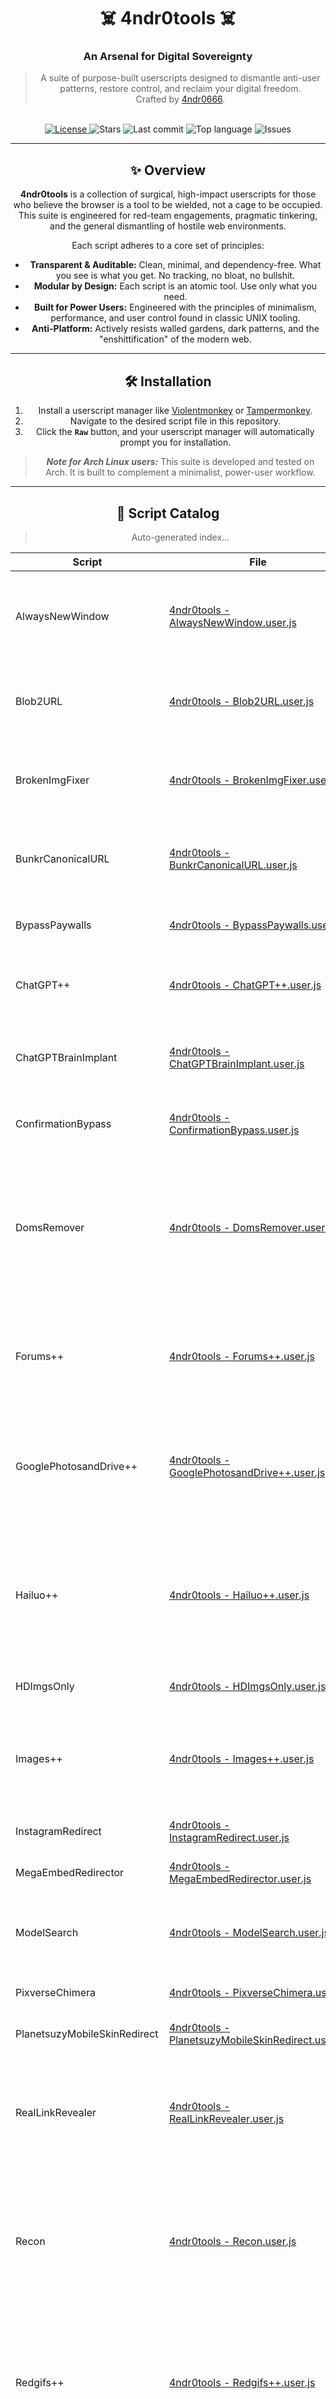 <div align="center">

# ☠️ 4ndr0tools ☠️  
### An Arsenal for Digital Sovereignty

> A suite of purpose-built userscripts designed to dismantle anti-user patterns, restore control, and reclaim your digital freedom.  
> Crafted by [4ndr0666](https://github.com/4ndr0666).

<br/>

<!-- badges -->
<a href="https://opensource.org/license/mit/">
  <img alt="License" src="https://img.shields.io/badge/License-MIT-yellow.svg">
</a>
<img alt="Stars" src="https://img.shields.io/github/stars/4ndr0666/userscripts?style=flat">
<img alt="Last commit" src="https://img.shields.io/github/last-commit/4ndr0666/userscripts">
<img alt="Top language" src="https://img.shields.io/github/languages/top/4ndr0666/userscripts">
<img alt="Issues" src="https://img.shields.io/github/issues/4ndr0666/userscripts">


---

## ✨ Overview

**4ndr0tools** is a collection of surgical, high-impact userscripts for those who believe the browser is a tool to be wielded, not a cage to be occupied. This suite is engineered for red-team engagements, pragmatic tinkering, and the general dismantling of hostile web environments.

Each script adheres to a core set of principles:

-   **Transparent & Auditable:** Clean, minimal, and dependency-free. What you see is what you get. No tracking, no bloat, no bullshit.
-   **Modular by Design:** Each script is an atomic tool. Use only what you need.
-   **Built for Power Users:** Engineered with the principles of minimalism, performance, and user control found in classic UNIX tooling.
-   **Anti-Platform:** Actively resists walled gardens, dark patterns, and the "enshittification" of the modern web.

---

## 🛠️ Installation

1.  Install a userscript manager like [Violentmonkey](https://violentmonkey.github.io/) or [Tampermonkey](https://www.tampermonkey.net/).
2.  Navigate to the desired script file in this repository.
3.  Click the **`Raw`** button, and your userscript manager will automatically prompt you for installation.

> _**Note for Arch Linux users:**_ This suite is developed and tested on Arch. It is built to complement a minimalist, power-user workflow.

---

## 🚀 Script Catalog

> Auto-generated index...

<!-- BEGIN_CATALOG -->
| Script | File | Summary |
|---|---|---|
| AlwaysNewWindow | [4ndr0tools - AlwaysNewWindow.user.js](./4ndr0tools%20-%20AlwaysNewWindow.user.js) | Force every single link, including dynamically loaded ones, to open in a new window/tab. |
| Blob2URL | [4ndr0tools - Blob2URL.user.js](./4ndr0tools%20-%20Blob2URL.user.js) | Finds all blob links on a page and adds a button to download their contents. |
| BrokenImgFixer | [4ndr0tools - BrokenImgFixer.user.js](./4ndr0tools%20-%20BrokenImgFixer.user.js) | Detect and reload failed images gracefully with robust cache-busting. |
| BunkrCanonicalURL | [4ndr0tools - BunkrCanonicalURL.user.js](./4ndr0tools%20-%20BunkrCanonicalURL.user.js) | Normalize Bunkr links to a canonical host without losing the path, query, or sub-domain. |
| BypassPaywalls | [4ndr0tools - BypassPaywalls.user.js](./4ndr0tools%20-%20BypassPaywalls.user.js) | A way to bypass paywalls for popular news sites |
| ChatGPT++ | [4ndr0tools - ChatGPT++.user.js](./4ndr0tools%20-%20ChatGPT++.user.js) | Power-user UI with extras and editable one-click prompt buttons. |
| ChatGPTBrainImplant | [4ndr0tools - ChatGPTBrainImplant.user.js](./4ndr0tools%20-%20ChatGPTBrainImplant.user.js) | Remove UI restrictions, export everything in official OpenAI json format. |
| ConfirmationBypass | [4ndr0tools - ConfirmationBypass.user.js](./4ndr0tools%20-%20ConfirmationBypass.user.js) | Unfucks the "Are you sure?" bullshit when opening links. |
| DomsRemover | [4ndr0tools - DomsRemover.user.js](./4ndr0tools%20-%20DomsRemover.user.js) | Removes Ad Containers from DOM. This version is dynamically optimized based on user-provided browsing history for maximum personal effectiveness. |
| Forums++ | [4ndr0tools - Forums++.user.js](./4ndr0tools%20-%20Forums++.user.js) | Forum utils UI with powerful downloading, indexing, link checking, archiving features and more. |
| GooglePhotosandDrive++ | [4ndr0tools - GooglePhotosandDrive++.user.js](./4ndr0tools%20-%20GooglePhotosandDrive++.user.js) | Restores context menus, exposes direct links, adds reverse image search, and enhances security for Google Photos and Drive. |
| Hailuo++ | [4ndr0tools - Hailuo++.user.js](./4ndr0tools%20-%20Hailuo++.user.js) | For educational and official red-team lab purposes only. This version codifies the Re-Edit Refund Exploit and is designed for automated deployment. |
| HDImgsOnly | [4ndr0tools - HDImgsOnly.user.js](./4ndr0tools%20-%20HDImgsOnly.user.js) | Prefer high-resolution assets when available. |
| Images++ | [4ndr0tools - Images++.user.js](./4ndr0tools%20-%20Images++.user.js) | Shows images/videos behind links via mouseover, with an integrated mode to collapse all page images for performance. |
| InstagramRedirect | [4ndr0tools - InstagramRedirect.user.js](./4ndr0tools%20-%20InstagramRedirect.user.js) | Privacy redirect for IG media to dumpor.com. |
| MegaEmbedRedirector | [4ndr0tools - MegaEmbedRedirector.user.js](./4ndr0tools%20-%20MegaEmbedRedirector.user.js) | Bypass to the embedded URL and autoplays. |
| ModelSearch | [4ndr0tools - ModelSearch.user.js](./4ndr0tools%20-%20ModelSearch.user.js) | Direct SimpCity search UI to search models on Simpcity.su directly from any website. |
| PixverseChimera | [4ndr0tools - PixverseChimera.user.js](./4ndr0tools%20-%20PixverseChimera.user.js) | For educational security research and labs only. |
| PlanetsuzyMobileSkinRedirect | [4ndr0tools - PlanetsuzyMobileSkinRedirect.user.js](./4ndr0tools%20-%20PlanetsuzyMobileSkinRedirect.user.js) | Force a faster mobile skin where useful. |
| RealLinkRevealer | [4ndr0tools - RealLinkRevealer.user.js](./4ndr0tools%20-%20RealLinkRevealer.user.js) | Reveal true URLs hidden as "premium" link wrappers using the parent bbCodeBlock--unfurl block's data-url attribute. |
| Recon | [4ndr0tools - Recon.user.js](./4ndr0tools%20-%20Recon.user.js) | Red-team tool for automated recon. Passively captures all traffic and generates a heuristic analysis report on command. For educational and lab use only. |
| Redgifs++ | [4ndr0tools - Redgifs++.user.js](./4ndr0tools%20-%20Redgifs++.user.js) | Intercepts Redgifs links on Reddit to open them in an enhanced, cinematic overlay. Cleans up the Redgifs site itself for a focused viewing experience. |
| RmSignUpBanners | [4ndr0tools - RmSignUpBanners.user.js](./4ndr0tools%20-%20RmSignUpBanners.user.js) | A configurable and performant solution to hide nagging sign-up/login overlays, cookie banners, and other visual noise. |
| SelectAllCheckboxes | [4ndr0tools - SelectAllCheckboxes.user.js](./4ndr0tools%20-%20SelectAllCheckboxes.user.js) | Check/Uncheck a fuckload of checkboxes at once with enhanced precision and modern code. |
| Sora Toolkit | [4ndr0tools - Sora Toolkit.user.js](./4ndr0tools%20-%20Sora%20Toolkit.user.js) | Auto-refreshes stuck Sora generation jobs after a configurable timeout to help you get your assets faster. |
| Wan++ | [4ndr0tools - Wan++.user.js](./4ndr0tools%20-%20Wan++.user.js) | Red Team Framework: Includes proactive CSP neutralization, polymorphic UI, advanced layered NSFW obfuscation, and all credit/model/task bypass vectors. For authorized security research. |
| YandexImageSearch++ | [4ndr0tools - YandexImageSearch++.user.js](./4ndr0tools%20-%20YandexImageSearch++.user.js) | Robust, event-driven slideshow, fullscreen preview, and on-screen status for Yandex reverse-image search. |
| YouTubeEmbedRedirectButton | [4ndr0tools - YouTubeEmbedRedirectButton.user.js](./4ndr0tools%20-%20YouTubeEmbedRedirectButton.user.js) | Floating button for redirects to embedded version. Right click it to set a keybind (default Ctrl+E). |
| YtdlcProtocol | [4ndr0tools - YtdlcProtocol.user.js](./4ndr0tools%20-%20YtdlcProtocol.user.js) | Personal `ytdl://`-style protocol trigger for using yt-dlp with cookies. |
| Ψ-4ndr0tools - PixVerse++ | [Ψ-4ndr0tools - PixVerse++.user.js](./%CE%A8-4ndr0tools%20-%20PixVerse++.user.js) | For educational security research. Merged stable base with advanced UI and obfuscation. |
<!-- END_CATALOG -->

---

## 🔥 Project Philosophy

> We believe the web was intended to be a decentralized, user-centric medium. Over time, it has been co-opted by centralized platforms that prioritize engagement metrics, data extraction, and control over user sovereignty. The modern browser has become a battleground.
> 
> **4ndr0tools** is a declaration of digital independence. It is a statement that the end-user's machine is their own castle, and the software they run should serve their interests exclusively.
> 
> Our tenets are simple:
> 
> -   **Sovereignty Over Your Data:** Your data, your clicks, your attention—these are your property. We build tools to protect them.
> -   **Freedom from Digital Serfdom:** Paywalls, sign-up banners, and manipulative UI are the feudal taxes of the digital age. We advocate for their abolition.
> -   **The Right to Tinker:** Every user has the right to inspect, modify, and control the code that runs on their own machine. Closed platforms are an affront to this right.
> -   **Knowledge Must Be Free:** We oppose the artificial scarcity of information and the enclosure of the digital commons.
> 
> This is not just a collection of scripts; it is an ongoing act of resistance against a web that seeks to pacify and monetize you. Fork this repo. Write your own tools. Reclaim your browser.

---

<br>

<div align="center">
<svg width="300" height="300" viewBox="0 0 100 100" xmlns="http://www.w3.org/2000/svg">
  <defs>
    <linearGradient id="cyanGradient" x1="0%" y1="0%" x2="100%" y2="100%">
      <stop offset="0%" style="stop-color:#00FFFF;stop-opacity:1" />
      <stop offset="100%" style="stop-color:#00a1a1;stop-opacity:1" />
    </linearGradient>
    <filter id="glow">
      <feGaussianBlur stdDeviation="1.5" result="coloredBlur"/>
      <feMerge>
        <feMergeNode in="coloredBlur"/>
        <feMergeNode in="SourceGraphic"/>
      </feMerge>
    </filter>
  </defs>
  <path d="M 50,15
           C 30,15 20,30 20,50
           C 20,75 35,85 50,85
           C 65,85 80,75 80,50
           C 80,30 70,15 50,15 Z
           M 35,40 Q 40,35 45,40
           M 55,40 Q 60,35 65,40
           M 40,65 H 60
           M 30,55 L 25,75
           M 70,55 L 75,75
           M 50,50 V 60
           M 45,70 H 55
           M 38,72 V 78 H 42 V 72 Z
           M 48,72 V 78 H 52 V 72 Z
           M 58,72 V 78 H 62 V 72 Z"
        fill="none" stroke="url(#cyanGradient)" stroke-width="2" filter="url(#glow)"/>
  
  <!-- Glitch & Circuit Elements -->
  <rect x="22" y="48" width="5" height="2" fill="#00FFFF" />
  <rect x="73" y="48" width="5" height="2" fill="#00FFFF" />
  <rect x="48" y="18" width="4" height="10" fill="black" />
  <rect x="30" y="30" width="40" height="2" fill="black" />
  <path d="M 20 50 L 15 50 M 15 50 L 15 45 L 10 45" fill="none" stroke="#00FFFF" stroke-width="1"/>
  <path d="M 80 50 L 85 50 M 85 50 L 85 45 L 90 45" fill="none" stroke="#00FFFF" stroke-width="1"/>
  <path d="M 50 85 V 90 L 55 90" fill="none" stroke="#00FFFF" stroke-width="1"/>
  <path d="M 50 15 V 10 L 45 10" fill="none" stroke="#00FFFF" stroke-width="1"/>
</svg>
<br>
MIT License © 4ndr0666
</div>
